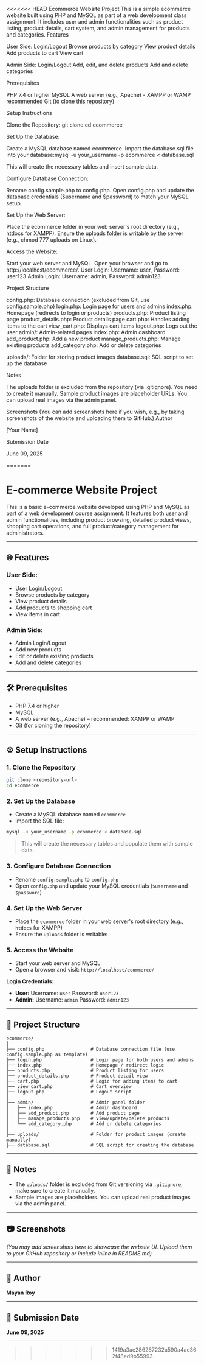 <<<<<<< HEAD
Ecommerce Website Project
This is a simple ecommerce website built using PHP and MySQL as part of a web development class assignment. It includes user and admin functionalities such as product listing, product details, cart system, and admin management for products and categories.
Features

User Side:
Login/Logout
Browse products by category
View product details
Add products to cart
View cart


Admin Side:
Login/Logout
Add, edit, and delete products
Add and delete categories



Prerequisites

PHP 7.4 or higher
MySQL
A web server (e.g., Apache) - XAMPP or WAMP recommended
Git (to clone this repository)

Setup Instructions

Clone the Repository:
git clone <repository-url>
cd ecommerce


Set Up the Database:

Create a MySQL database named ecommerce.
Import the database.sql file into your database:mysql -u your_username -p ecommerce < database.sql


This will create the necessary tables and insert sample data.


Configure Database Connection:

Rename config.sample.php to config.php.
Open config.php and update the database credentials ($username and $password) to match your MySQL setup.


Set Up the Web Server:

Place the ecommerce folder in your web server's root directory (e.g., htdocs for XAMPP).
Ensure the uploads folder is writable by the server (e.g., chmod 777 uploads on Linux).


Access the Website:

Start your web server and MySQL.
Open your browser and go to http://localhost/ecommerce/.
User Login: Username: user, Password: user123
Admin Login: Username: admin, Password: admin123



Project Structure

config.php: Database connection (excluded from Git, use config.sample.php)
login.php: Login page for users and admins
index.php: Homepage (redirects to login or products)
products.php: Product listing page
product_details.php: Product details page
cart.php: Handles adding items to the cart
view_cart.php: Displays cart items
logout.php: Logs out the user
admin/: Admin-related pages
index.php: Admin dashboard
add_product.php: Add a new product
manage_products.php: Manage existing products
add_category.php: Add or delete categories


uploads/: Folder for storing product images
database.sql: SQL script to set up the database

Notes

The uploads folder is excluded from the repository (via .gitignore). You need to create it manually.
Sample product images are placeholder URLs. You can upload real images via the admin panel.

Screenshots
(You can add screenshots here if you wish, e.g., by taking screenshots of the website and uploading them to GitHub.)
Author

[Your Name]

Submission Date

June 09, 2025

=======


# E-commerce Website Project

This is a basic e-commerce website developed using PHP and MySQL as part of a web development course assignment. It features both user and admin functionalities, including product browsing, detailed product views, shopping cart operations, and full product/category management for administrators.

---

## 🌐 Features

### User Side:

* User Login/Logout
* Browse products by category
* View product details
* Add products to shopping cart
* View items in cart

### Admin Side:

* Admin Login/Logout
* Add new products
* Edit or delete existing products
* Add and delete categories

---

## 🛠️ Prerequisites

* PHP 7.4 or higher
* MySQL
* A web server (e.g., Apache) – recommended: XAMPP or WAMP
* Git (for cloning the repository)

---

## ⚙️ Setup Instructions

### 1. Clone the Repository

```bash
git clone <repository-url>
cd ecommerce
```

### 2. Set Up the Database

* Create a MySQL database named `ecommerce`
* Import the SQL file:

```bash
mysql -u your_username -p ecommerce < database.sql
```

> This will create the necessary tables and populate them with sample data.

### 3. Configure Database Connection

* Rename `config.sample.php` to `config.php`
* Open `config.php` and update your MySQL credentials (`$username` and `$password`)

### 4. Set Up the Web Server

* Place the `ecommerce` folder in your web server's root directory (e.g., `htdocs` for XAMPP)
* Ensure the `uploads` folder is writable:

### 5. Access the Website

* Start your web server and MySQL
* Open a browser and visit:
  `http://localhost/ecommerce/`

**Login Credentials:**

* **User:**
  Username: `user`
  Password: `user123`
* **Admin:**
  Username: `admin`
  Password: `admin123`

---

## 📁 Project Structure

```
ecommerce/
│
├── config.php                 # Database connection file (use config.sample.php as template)
├── login.php                  # Login page for both users and admins
├── index.php                  # Homepage / redirect logic
├── products.php               # Product listing for users
├── product_details.php        # Product detail view
├── cart.php                   # Logic for adding items to cart
├── view_cart.php              # Cart overview
├── logout.php                 # Logout script
│
├── admin/                     # Admin panel folder
│   ├── index.php              # Admin dashboard
│   ├── add_product.php        # Add product page
│   ├── manage_products.php    # View/update/delete products
│   └── add_category.php       # Add or delete categories
│
├── uploads/                   # Folder for product images (create manually)
├── database.sql               # SQL script for creating the database
```

---

## 📝 Notes

* The `uploads/` folder is excluded from Git versioning via `.gitignore`; make sure to create it manually.
* Sample images are placeholders. You can upload real product images via the admin panel.

---

## 📷 Screenshots

*(You may add screenshots here to showcase the website UI. Upload them to your GitHub repository or include inline in README.md)*

---

## 👤 Author

**Mayan Roy**

---

## 📅 Submission Date

**June 09, 2025**

---
>>>>>>> 1419a3ae286267232a590a4ae362f48ed9b55993
